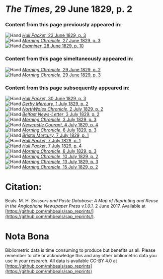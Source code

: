 # *The Times*, 29 June 1829, p. 2  
  
### Content from this page previously appeared in:  
![Hand](http://scissorsandpaste.net/wp-content/uploads/2017/06/smallhandpointer.png) [*Hull Packet*, 23 June 1829, p. 3](https://mhbeals.github.io/sap_html/Hull-Packet/Hull-Packet-23-June-1829-p-3)  
![Hand](http://scissorsandpaste.net/wp-content/uploads/2017/06/smallhandpointer.png) [*Morning Chronicle*, 27 June 1829, p. 3](https://mhbeals.github.io/sap_html/Morning-Chronicle/Morning-Chronicle-27-June-1829-p-3)  
![Hand](http://scissorsandpaste.net/wp-content/uploads/2017/06/smallhandpointer.png) [*Examiner*, 28 June 1829, p. 10](https://mhbeals.github.io/sap_html/Examiner/Examiner-28-June-1829-p-10)  
  
### Content from this page simeltaneously appeared in:  
![Hand](http://scissorsandpaste.net/wp-content/uploads/2017/06/smallhandpointer.png) [*Morning Chronicle*, 29 June 1829, p. 2](https://mhbeals.github.io/sap_html/Morning-Chronicle/Morning-Chronicle-29-June-1829-p-2)  
![Hand](http://scissorsandpaste.net/wp-content/uploads/2017/06/smallhandpointer.png) [*Morning Chronicle*, 29 June 1829, p. 3](https://mhbeals.github.io/sap_html/Morning-Chronicle/Morning-Chronicle-29-June-1829-p-3)  
  
### Content from this page subsequently appeared in:  
![Hand](http://scissorsandpaste.net/wp-content/uploads/2017/06/smallhandpointer.png) [*Hull Packet*, 30 June 1829, p. 3](https://mhbeals.github.io/sap_html/Hull-Packet/Hull-Packet-30-June-1829-p-3)  
![Hand](http://scissorsandpaste.net/wp-content/uploads/2017/06/smallhandpointer.png) [*Derby Mercury*, 1 July 1829, p. 2](https://mhbeals.github.io/sap_html/Derby-Mercury/Derby-Mercury-1-July-1829-p-2)  
![Hand](http://scissorsandpaste.net/wp-content/uploads/2017/06/smallhandpointer.png) [*NorthWales Chronicle*, 2 July 1829, p. 2](https://mhbeals.github.io/sap_html/NorthWales-Chronicle/NorthWales-Chronicle-2-July-1829-p-2)  
![Hand](http://scissorsandpaste.net/wp-content/uploads/2017/06/smallhandpointer.png) [*Belfast News-Letter*, 3 July 1829, p. 2](https://mhbeals.github.io/sap_html/Belfast-News-Letter/Belfast-News-Letter-3-July-1829-p-2)  
![Hand](http://scissorsandpaste.net/wp-content/uploads/2017/06/smallhandpointer.png) [*Morning Chronicle*, 3 July 1829, p. 3](https://mhbeals.github.io/sap_html/Morning-Chronicle/Morning-Chronicle-3-July-1829-p-3)  
![Hand](http://scissorsandpaste.net/wp-content/uploads/2017/06/smallhandpointer.png) [*Newcastle Courant*, 4 July 1829, p. 4](https://mhbeals.github.io/sap_html/Newcastle-Courant/Newcastle-Courant-4-July-1829-p-4)  
![Hand](http://scissorsandpaste.net/wp-content/uploads/2017/06/smallhandpointer.png) [*Morning Chronicle*, 6 July 1829, p. 3](https://mhbeals.github.io/sap_html/Morning-Chronicle/Morning-Chronicle-6-July-1829-p-3)  
![Hand](http://scissorsandpaste.net/wp-content/uploads/2017/06/smallhandpointer.png) [*Bristol Mercury*, 7 July 1829, p. 1](https://mhbeals.github.io/sap_html/Bristol-Mercury/Bristol-Mercury-7-July-1829-p-1)  
![Hand](http://scissorsandpaste.net/wp-content/uploads/2017/06/smallhandpointer.png) [*Hull Packet*, 7 July 1829, p. 1](https://mhbeals.github.io/sap_html/Hull-Packet/Hull-Packet-7-July-1829-p-1)  
![Hand](http://scissorsandpaste.net/wp-content/uploads/2017/06/smallhandpointer.png) [*Hull Packet*, 7 July 1829, p. 4](https://mhbeals.github.io/sap_html/Hull-Packet/Hull-Packet-7-July-1829-p-4)  
![Hand](http://scissorsandpaste.net/wp-content/uploads/2017/06/smallhandpointer.png) [*Morning Chronicle*, 8 July 1829, p. 3](https://mhbeals.github.io/sap_html/Morning-Chronicle/Morning-Chronicle-8-July-1829-p-3)  
![Hand](http://scissorsandpaste.net/wp-content/uploads/2017/06/smallhandpointer.png) [*Morning Chronicle*, 10 July 1829, p. 2](https://mhbeals.github.io/sap_html/Morning-Chronicle/Morning-Chronicle-10-July-1829-p-2)  
![Hand](http://scissorsandpaste.net/wp-content/uploads/2017/06/smallhandpointer.png) [*Morning Chronicle*, 13 July 1829, p. 3](https://mhbeals.github.io/sap_html/Morning-Chronicle/Morning-Chronicle-13-July-1829-p-3)  
![Hand](http://scissorsandpaste.net/wp-content/uploads/2017/06/smallhandpointer.png) [*Morning Chronicle*, 15 July 1829, p. 2](https://mhbeals.github.io/sap_html/Morning-Chronicle/Morning-Chronicle-15-July-1829-p-2)  


# Citation: 

Beals. M. H. *Scissors and Paste Database: A Map of Reprinting and Reuse in the Anglophone Newspaper Press v.1.0.1.* 2 June 2017. Available at [https://github.com/mhbeals/sap_reprints/](https://github.com/mhbeals/sap_reprints/). 

# Nota Bona

Bibliometric data is time consuming to produce but benefits us all. Please remember to cite or acknowledge this and any other bibliometric data you use in your research. All data is available CC-BY 4.0 at [https://github.com/mhbeals/sap_reprints](https://github.com/mhbeals/sap_reprints)